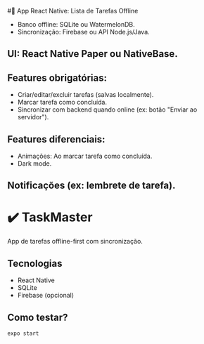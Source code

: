 #📱 App React Native: Lista de Tarefas Offline

- Banco offline: SQLite ou WatermelonDB.
- Sincronização: Firebase ou API Node.js/Java.

## UI: React Native Paper ou NativeBase.

## Features obrigatórias:
- Criar/editar/excluir tarefas (salvas localmente).
- Marcar tarefa como concluída.
- Sincronizar com backend quando online (ex: botão "Enviar ao servidor").

## Features diferenciais:
- Animações: Ao marcar tarefa como concluída.
- Dark mode.

## Notificações (ex: lembrete de tarefa).

# ✔️ TaskMaster  
App de tarefas offline-first com sincronização.  

## Tecnologias  
- React Native  
- SQLite  
- Firebase (opcional)  

## Como testar?  
```bash  
expo start  
